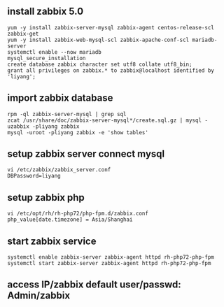 ## install zabbix 5.0
```
yum -y install zabbix-server-mysql zabbix-agent centos-release-scl zabbix-get
yum -y install zabbix-web-mysql-scl zabbix-apache-conf-scl mariadb-server
systemctl enable --now mariadb
mysql_secure_installation
create database zabbix character set utf8 collate utf8_bin;
grant all privileges on zabbix.* to zabbix@localhost identified by 'liyang';
```
## import zabbix database
```
rpm -ql zabbix-server-mysql | grep sql 
zcat /usr/share/doc/zabbix-server-mysql*/create.sql.gz | mysql -uzabbix -pliyang zabbix
mysql -uroot -pliyang zabbix -e 'show tables'
```
## setup zabbix server connect mysql
```
vi /etc/zabbix/zabbix_server.conf
DBPassword=liyang
```
## setup zabbix php
```
vi /etc/opt/rh/rh-php72/php-fpm.d/zabbix.conf
php_value[date.timezone] = Asia/Shanghai
```
## start zabbix service
```
systemctl enable zabbix-server zabbix-agent httpd rh-php72-php-fpm
systemctl start zabbix-server zabbix-agent httpd rh-php72-php-fpm
```
## access IP/zabbix default user/passwd: Admin/zabbix
